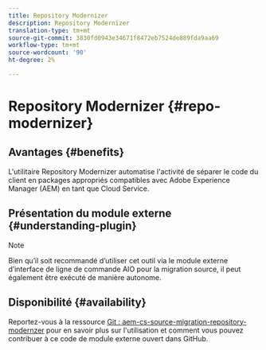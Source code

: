 ```yaml
---
title: Repository Modernizer
description: Repository Modernizer
translation-type: tm+mt
source-git-commit: 3830fd0943e34671f8472eb7524de889fda9aa69
workflow-type: tm+mt
source-wordcount: '90'
ht-degree: 2%

---
```



# Repository Modernizer {#repo-modernizer}

## Avantages {#benefits}

L&#39;utilitaire Repository Modernizer automatise l&#39;activité de séparer le code du client en packages appropriés compatibles avec Adobe Experience Manager (AEM) en tant que Cloud Service.

## Présentation du module externe {#understanding-plugin}

>[!NOTE]
>Bien qu’il soit recommandé d’utiliser cet outil via le module externe d’interface de ligne de commande AIO pour la migration source, il peut également être exécuté de manière autonome.

## Disponibilité {#availability}

Reportez-vous à la ressource [Git : aem-cs-source-migration-repository-modernzer](https://github.com/adobe/aem-cloud-service-source-migration/tree/master/packages/repository-modernizer) pour en savoir plus sur l&#39;utilisation et comment vous pouvez contribuer à ce code de module externe ouvert dans GitHub.
